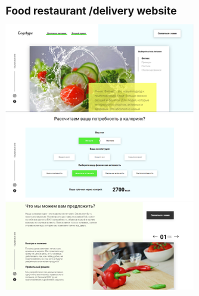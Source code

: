 # Food restaurant /delivery website
<img src="./Screenshot_1.png">
<img src="./Screenshot_2.png">
<img src="./Screenshot_3.png">

